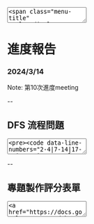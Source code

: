 <textarea>
<span class="menu-title" style="display: none">2024/3/14</span>
</textarea>

# 進度報告
### 2024/3/14

Note:
第10次進度meeting

--

## DFS 流程問題
<textarea>
<pre><code data-line-numbers="2-4|7-14|17-22|25-32|35-38">class OneDOneVector:
    def brute_force(self):
        for all possible start:
            DP_from_start(start)


    def DFS(self):
    """
    TODO: 確定程式流程
    """
        random start
        while (V, start change):
            V = DP_from_start(start)
            start = translate_from_V(V)


    def DP_from_start(self, start):
    """
    給定的起點計算壓縮序列
    """
        for each (i, j):
            D[i][j] = min(D[i-1][j-1], D[i-1][j+1]) + abs(C[i] - S[i])
    

    def DP_from_node(self, index, val):
    """
    給定的某一點計算壓縮序列
    """
        S_left = reverse(S[0:index])
        S_right = S[index:len(S)]
        # TODO: 分別呼叫 DP_from_start()
        # TODO: merge left and right


    def translate_from_V(self, V):
    """
    給定的變化序列，計算最佳的起點
    """


def run():
    S = [34, 83, 72, 94, 58]
    d = 4

    oneDOneVector = OneDOneVector(S, d)
    oneDOneVector.brute_force()
    oneDOneVector.show()

</code></pre>
</textarea>

--

## 專題製作評分表單

<textarea>
<a href="https://docs.google.com/spreadsheets/d/1yatjvqbjHrRAjkGHzP0xpUwWL4VyeAiihi6BCsL5-_I/edit?usp=sharing" target="_blank">專題製作第一次評分_範本</a>
</textarea>
